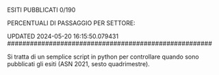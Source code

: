 ESITI PUBBLICATI 0/190 

PERCENTUALI DI PASSAGGIO PER SETTORE:

UPDATED 2024-05-20 16:15:50.079431
###################################################### 

Si tratta di un semplice script in python per controllare quando sono pubblicati gli esiti (ASN 2021, sesto quadrimestre).

